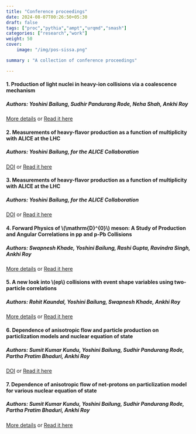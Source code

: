 ```yaml
---
title: "Conference proceedings"
date: 2024-08-07T00:26:50+05:30
draft: false
tags: ["proc","pythia","ampt","urqmd","smash"]
categories: ["research","work"]
weight: 50
cover:
    image: "/img/pos-sissa.png"

summary : "A collection of conference proceedings"

---
```


#### 1. Production of light nuclei in heavy-ion collisions via a coalescence mechanism

##### Authors: Yoshini Bailung, Sudhir Pandurang Rode, Neha Shah, Ankhi Roy

[More details](http://sympnp.org/proceedings/67/E84)
or
<a href="/pdfs/proceedings/DAE2023.pdf" class="btn btn-primary" target="_blank">Read it here</a>

#### 2. Measurements of heavy-flavor production as a function of multiplicity with ALICE at the LHC

##### Authors: Yoshini Bailung, for the ALICE Collaboration

[DOI](https://scipost.org/10.21468/SciPostPhysProc.10.033)
or
<a href="/pdfs/proceedings/SciPostPhysProc_10_033.pdf" class="btn btn-primary" target="_blank">Read it here</a>

#### 3. Measurements of heavy-flavor production as a function of multiplicity with ALICE at the LHC

##### Authors: Yoshini Bailung, for the ALICE Collaboration

[DOI](https://pos.sissa.it/397/190)
or
<a href="/pdfs/proceedings/pos-lhcp.pdf" class="btn btn-primary" target="_blank">Read it here</a>

#### 4. Forward Physics of \\(\mathrm{D}^{0}\\) meson: A Study of Production and Angular Correlations in pp and p-Pb Collisions

##### Authors: Swapnesh Khade, Yoshini Bailung, Rashi Gupta, Ravindra Singh, Ankhi Roy

[More details](https://inspirehep.net/files/a61dcd2a36373330e723994a517c72e1)
or
<a href="/pdfs/proceedings/DAE2024_1.pdf" class="btn btn-primary" target="_blank">Read it here</a>

#### 5. A new look into \\(ep\\) collisions with event shape variables using two-particle correlations

##### Authors: Rohit Kaundal, Yoshini Bailung, Swapnesh Khade, Ankhi Roy

[More details](https://inspirehep.net/files/bf55f2a9f6ad7cb346e317d90b1f9ab5)
or
<a href="/pdfs/proceedings/DAE2024_2.pdf" class="btn btn-primary" target="_blank">Read it here</a>

#### 6. Dependence of anisotropic flow and particle production on particlization models and nuclear equation of state

##### Authors: Sumit Kumar Kundu, Yoshini Bailung, Sudhir Pandurang Rode, Partha Pratim Bhaduri, Ankhi Roy

[DOI](https://www.worldscientific.com/doi/10.1142/S0218301322500975)
or
<a href="/pdfs/proceedings/hotqcdmatter.pdf" class="btn btn-primary" target="_blank">Read it here</a>


#### 7. Dependence of anisotropic flow of net-protons on particlization model for various nuclear equation of state

##### Authors: Sumit Kumar Kundu, Yoshini Bailung, Sudhir Pandurang Rode, Partha Pratim Bhaduri, Ankhi Roy


[More details](https://inspirehep.net/files/9e90a8d1fa379336623fc50a47c80106)
or
<a href="/pdfs/proceedings/DAE2021.pdf" class="btn btn-primary" target="_blank">Read it here</a>
